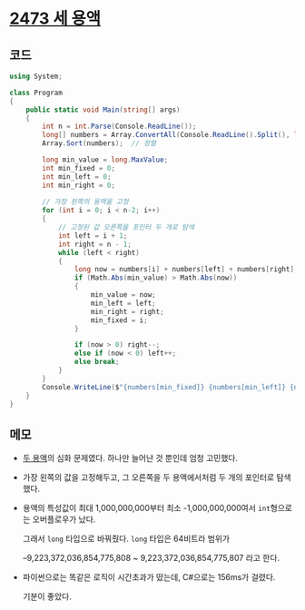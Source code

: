 # [2473 세 용액](https://www.acmicpc.net/problem/2473)

## 코드

```C#
using System;

class Program
{
    public static void Main(string[] args)
    {
        int n = int.Parse(Console.ReadLine());
        long[] numbers = Array.ConvertAll(Console.ReadLine().Split(), long.Parse);
        Array.Sort(numbers);  // 정렬

        long min_value = long.MaxValue;
        int min_fixed = 0;
        int min_left = 0;
        int min_right = 0;
		
        // 가장 왼쪽의 용액을 고정
        for (int i = 0; i < n-2; i++)
        {
            // 고정된 값 오른쪽을 포인터 두 개로 탐색
            int left = i + 1;
            int right = n - 1;
            while (left < right)
            {
                long now = numbers[i] + numbers[left] + numbers[right];
                if (Math.Abs(min_value) > Math.Abs(now))
                {
                    min_value = now;
                    min_left = left;
                    min_right = right;
                    min_fixed = i;
                }

                if (now > 0) right--;
                else if (now < 0) left++;
                else break;
            }
        }
        Console.WriteLine($"{numbers[min_fixed]} {numbers[min_left]} {numbers[min_right]}");
    }
}
```



## 메모

- [두 용액](https://www.acmicpc.net/problem/2470)의 심화 문제였다. 하나만 늘어난 것 뿐인데 엄청 고민했다.

- 가장 왼쪽의 값을 고정해두고, 그 오른쪽을 두 용액에서처럼 두 개의 포인터로 탐색했다.

- 용액의 특성값이 최대 1,000,000,000부터 최소 -1,000,000,000여서 `int`형으로는 오버플로우가 났다.

  그래서 `long` 타입으로 바꿔줬다. `long` 타입은 64비트라 범위가 

  –9,223,372,036,854,775,808 ~ 9,223,372,036,854,775,807 라고 한다.

- 파이썬으로는 똑같은 로직이 시간초과가 떴는데, C#으로는 156ms가 걸렸다.

  기분이 좋았다.



